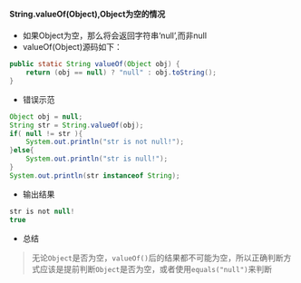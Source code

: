#### String.valueOf(Object),Object为空的情况
- 如果Object为空，那么将会返回字符串‘null’,而非null
- valueOf(Object)源码如下：
``` java
public static String valueOf(Object obj) {
	return (obj == null) ? "null" : obj.toString();
}
```

- 错误示范
``` java
Object obj = null;
String str = String.valueOf(obj);
if( null != str ){
	System.out.println("str is not null!");
}else{
	System.out.println("str is null!");
}
System.out.println(str instanceof String);
```

- 输出结果
``` java
str is not null!
true
```

- 总结
> 无论```Object```是否为空，```valueOf()```后的结果都不可能为空，所以正确判断方式应该是提前判断```Object```是否为空，或者使用```equals("null")```来判断